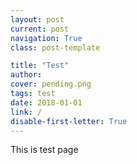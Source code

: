 ```yaml
---
layout: post
current: post
navigation: True
class: post-template

title: "Test"
author: 
cover: pending.png
tags: test
date: 2018-01-01
link: /
disable-first-letter: True
---
```


This is test page
